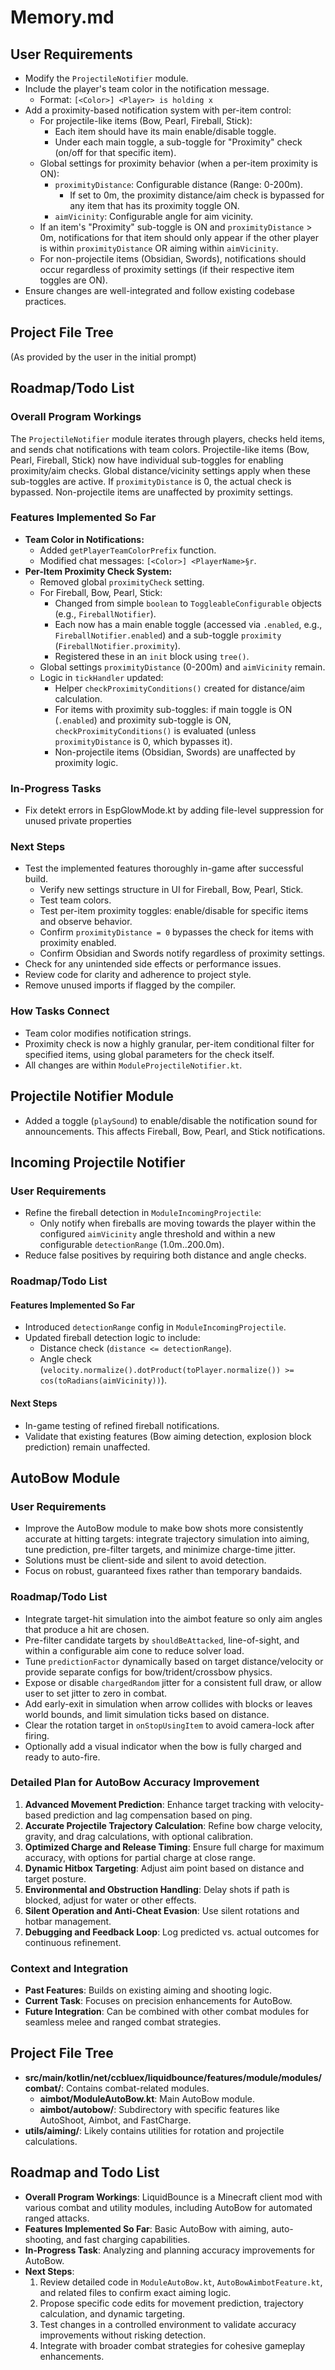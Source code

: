 # Memory.md

## User Requirements

- Modify the `ProjectileNotifier` module.
- Include the player's team color in the notification message.
    - Format: `[<Color>] <Player> is holding x`
- Add a proximity-based notification system with per-item control:
    - For projectile-like items (Bow, Pearl, Fireball, Stick):
        - Each item should have its main enable/disable toggle.
        - Under each main toggle, a sub-toggle for "Proximity" check (on/off for that specific item).
    - Global settings for proximity behavior (when a per-item proximity is ON):
        - `proximityDistance`: Configurable distance (Range: 0-200m).
            - If set to 0m, the proximity distance/aim check is bypassed for any item that has its proximity toggle ON.
        - `aimVicinity`: Configurable angle for aim vicinity.
    - If an item's "Proximity" sub-toggle is ON and `proximityDistance` > 0m, notifications for that item should only appear if the other player is within `proximityDistance` OR aiming within `aimVicinity`.
    - For non-projectile items (Obsidian, Swords), notifications should occur regardless of proximity settings (if their respective item toggles are ON).
- Ensure changes are well-integrated and follow existing codebase practices.

## Project File Tree

(As provided by the user in the initial prompt)

## Roadmap/Todo List

### Overall Program Workings
The `ProjectileNotifier` module iterates through players, checks held items, and sends chat notifications with team colors. Projectile-like items (Bow, Pearl, Fireball, Stick) now have individual sub-toggles for enabling proximity/aim checks. Global distance/vicinity settings apply when these sub-toggles are active. If `proximityDistance` is 0, the actual check is bypassed. Non-projectile items are unaffected by proximity settings.

### Features Implemented So Far
- **Team Color in Notifications:**
    - Added `getPlayerTeamColorPrefix` function.
    - Modified chat messages: `[<Color>] <PlayerName>§r`.
- **Per-Item Proximity Check System:**
    - Removed global `proximityCheck` setting.
    - For Fireball, Bow, Pearl, Stick:
        - Changed from simple `boolean` to `ToggleableConfigurable` objects (e.g., `FireballNotifier`).
        - Each now has a main enable toggle (accessed via `.enabled`, e.g., `FireballNotifier.enabled`) and a sub-toggle `proximity` (`FireballNotifier.proximity`).
        - Registered these in an `init` block using `tree()`.
    - Global settings `proximityDistance` (0-200m) and `aimVicinity` remain.
    - Logic in `tickHandler` updated:
        - Helper `checkProximityConditions()` created for distance/aim calculation.
        - For items with proximity sub-toggles: if main toggle is ON (`.enabled`) and proximity sub-toggle is ON, `checkProximityConditions()` is evaluated (unless `proximityDistance` is 0, which bypasses it).
        - Non-projectile items (Obsidian, Swords) are unaffected by proximity logic.

### In-Progress Tasks
- Fix detekt errors in EspGlowMode.kt by adding file-level suppression for unused private properties

### Next Steps
- Test the implemented features thoroughly in-game after successful build.
    - Verify new settings structure in UI for Fireball, Bow, Pearl, Stick.
    - Test team colors.
    - Test per-item proximity toggles: enable/disable for specific items and observe behavior.
    - Confirm `proximityDistance = 0` bypasses the check for items with proximity enabled.
    - Confirm Obsidian and Swords notify regardless of proximity settings.
- Check for any unintended side effects or performance issues.
- Review code for clarity and adherence to project style.
- Remove unused imports if flagged by the compiler.

### How Tasks Connect
- Team color modifies notification strings.
- Proximity check is now a highly granular, per-item conditional filter for specified items, using global parameters for the check itself.
- All changes are within `ModuleProjectileNotifier.kt`.

## Projectile Notifier Module

- Added a toggle (`playSound`) to enable/disable the notification sound for announcements. This affects Fireball, Bow, Pearl, and Stick notifications. 

## Incoming Projectile Notifier

### User Requirements
- Refine the fireball detection in `ModuleIncomingProjectile`:
    - Only notify when fireballs are moving towards the player within the configured `aimVicinity` angle threshold and within a new configurable `detectionRange` (1.0m..200.0m).
- Reduce false positives by requiring both distance and angle checks.

### Roadmap/Todo List

#### Features Implemented So Far
- Introduced `detectionRange` config in `ModuleIncomingProjectile`.
- Updated fireball detection logic to include:
    - Distance check (`distance <= detectionRange`).
    - Angle check (`velocity.normalize().dotProduct(toPlayer.normalize()) >= cos(toRadians(aimVicinity))`).

#### Next Steps
- In-game testing of refined fireball notifications.
- Validate that existing features (Bow aiming detection, explosion block prediction) remain unaffected.  

## AutoBow Module

### User Requirements
- Improve the AutoBow module to make bow shots more consistently accurate at hitting targets: integrate trajectory simulation into aiming, tune prediction, pre-filter targets, and minimize charge-time jitter.
- Solutions must be client-side and silent to avoid detection.
- Focus on robust, guaranteed fixes rather than temporary bandaids.

### Roadmap/Todo List
- Integrate target-hit simulation into the aimbot feature so only aim angles that produce a hit are chosen.
- Pre-filter candidate targets by `shouldBeAttacked`, line-of-sight, and within a configurable aim cone to reduce solver load.
- Tune `predictionFactor` dynamically based on target distance/velocity or provide separate configs for bow/trident/crossbow physics.
- Expose or disable `chargedRandom` jitter for a consistent full draw, or allow user to set jitter to zero in combat.
- Add early-exit in simulation when arrow collides with blocks or leaves world bounds, and limit simulation ticks based on distance.
- Clear the rotation target in `onStopUsingItem` to avoid camera-lock after firing.
- Optionally add a visual indicator when the bow is fully charged and ready to auto-fire.

### Detailed Plan for AutoBow Accuracy Improvement
1. **Advanced Movement Prediction**: Enhance target tracking with velocity-based prediction and lag compensation based on ping.
2. **Accurate Projectile Trajectory Calculation**: Refine bow charge velocity, gravity, and drag calculations, with optional calibration.
3. **Optimized Charge and Release Timing**: Ensure full charge for maximum accuracy, with options for partial charge at close range.
4. **Dynamic Hitbox Targeting**: Adjust aim point based on distance and target posture.
5. **Environmental and Obstruction Handling**: Delay shots if path is blocked, adjust for water or other effects.
6. **Silent Operation and Anti-Cheat Evasion**: Use silent rotations and hotbar management.
7. **Debugging and Feedback Loop**: Log predicted vs. actual outcomes for continuous refinement.

### Context and Integration
- **Past Features**: Builds on existing aiming and shooting logic.
- **Current Task**: Focuses on precision enhancements for AutoBow.
- **Future Integration**: Can be combined with other combat modules for seamless melee and ranged combat strategies.

## Project File Tree
- **src/main/kotlin/net/ccbluex/liquidbounce/features/module/modules/combat/**: Contains combat-related modules.
  - **aimbot/ModuleAutoBow.kt**: Main AutoBow module.
  - **aimbot/autobow/**: Subdirectory with specific features like AutoShoot, Aimbot, and FastCharge.
- **utils/aiming/**: Likely contains utilities for rotation and projectile calculations.

## Roadmap and Todo List
- **Overall Program Workings**: LiquidBounce is a Minecraft client mod with various combat and utility modules, including AutoBow for automated ranged attacks.
- **Features Implemented So Far**: Basic AutoBow with aiming, auto-shooting, and fast charging capabilities.
- **In-Progress Task**: Analyzing and planning accuracy improvements for AutoBow.
- **Next Steps**:
  1. Review detailed code in `ModuleAutoBow.kt`, `AutoBowAimbotFeature.kt`, and related files to confirm exact aiming logic.
  2. Propose specific code edits for movement prediction, trajectory calculation, and dynamic targeting.
  3. Test changes in a controlled environment to validate accuracy improvements without risking detection.
  4. Integrate with broader combat strategies for cohesive gameplay enhancements. 